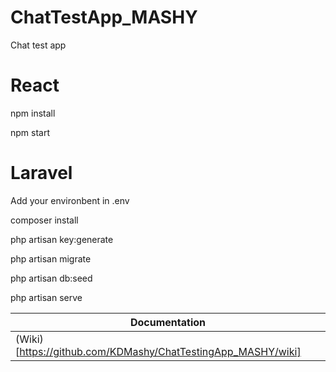 # ChatTestApp_MASHY
 Chat test app

# React

npm install

npm start

# Laravel

Add your environbent in .env

composer install

php artisan key:generate

php artisan migrate

php artisan db:seed

php artisan serve

| Documentation |
| ------------- |
| (Wiki)[https://github.com/KDMashy/ChatTestingApp_MASHY/wiki] |